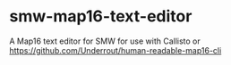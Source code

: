 # smw-map16-text-editor
A Map16 text editor for SMW
for use with Callisto or https://github.com/Underrout/human-readable-map16-cli
